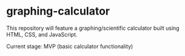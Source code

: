 # graphing-calculator
This repository will feature a graphing/scientific calculator built using HTML, CSS, and JavaScript.

Current stage: MVP (basic calculator functionality)